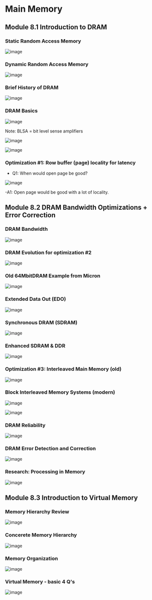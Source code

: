 # Main Memory

## Module 8.1 Introduction to DRAM

### Static Random Access Memory
![image](https://github.com/user-attachments/assets/f5e153a1-ac51-4a49-8d1e-2a0dde0e0e52)

### Dynamic Random Access Memory
![image](https://github.com/user-attachments/assets/d971fc32-a5d1-4c1b-a03e-419cea7a5a72)

### Brief History of DRAM
![image](https://github.com/user-attachments/assets/b0629c7e-00c7-4083-adc0-7a406a20db28)

### DRAM Basics
![image](https://github.com/user-attachments/assets/ae6104fe-72bb-425d-b429-b72ff99e662c)

Note: BLSA = bit level sense amplifiers

![image](https://github.com/user-attachments/assets/a88a615e-363b-4564-be2a-8292b1fe3036)

![image](https://github.com/user-attachments/assets/0445885b-53dd-41c5-b0d5-3c0bdf62181f)

### Optimization #1: Row buffer (page) locality for latency
- Q1: When would open page be good?
  
![image](https://github.com/user-attachments/assets/d1c4fa1c-59c8-4351-96af-382f7d9a2e1f)

-A1: Open page would be good with a lot of locality.

## Module 8.2 DRAM Bandwidth Optimizations + Error Correction

### DRAM Bandwidth
![image](https://github.com/user-attachments/assets/af101ab5-9677-4e93-9bf0-4863a4bdd91a)

### DRAM Evolution for optimization #2
![image](https://github.com/user-attachments/assets/59eeff86-9586-4caf-95d0-6e3404bf105f)

### Old 64MbitDRAM Example from Micron
![image](https://github.com/user-attachments/assets/753e80b9-ae6e-4224-b589-a7a83b89349d)

### Extended Data Out (EDO)
![image](https://github.com/user-attachments/assets/0650e413-c577-407f-a192-3ec12d0c70c8)

### Synchronous DRAM (SDRAM)
![image](https://github.com/user-attachments/assets/348dbc92-8240-46b8-9d58-8a0f9fb8ed13)

### Enhanced SDRAM & DDR
![image](https://github.com/user-attachments/assets/f63e9fb3-3acb-42e2-8ee6-f3da832bfd4a)

### Optimization #3: Interleaved Main Memory (old)
![image](https://github.com/user-attachments/assets/cb963b35-d99f-4318-853e-b9c60766099a)

### Block Interleaved Memory Systems (modern)
![image](https://github.com/user-attachments/assets/0ff20f20-1474-4045-82d4-f4b38c2c41f1)

![image](https://github.com/user-attachments/assets/19b7c9e5-6cd8-4b39-87d8-543777227d27)

### DRAM Reliability
![image](https://github.com/user-attachments/assets/28e2b840-b647-48e8-9f17-317f41a3fb47)

### DRAM Error Detection and Correction
![image](https://github.com/user-attachments/assets/0aa28cae-776f-469a-ad22-405db6da075a)

### Research: Processing in Memory
![image](https://github.com/user-attachments/assets/53f85c0c-a782-4090-8140-dc23715ca863)

## Module 8.3 Introduction to Virtual Memory

### Memory Hierarchy Review
![image](https://github.com/user-attachments/assets/bdb31dd2-b2bb-4a1b-809c-beabf81eb3fb)

### Concerete Memory Hierarchy
![image](https://github.com/user-attachments/assets/70f4195a-65b0-4ad3-bfb4-56ba191c6bcd)

### Memory Organization
![image](https://github.com/user-attachments/assets/cbbba8e2-a140-4b91-82c8-be5efc97fe47)

### Virtual Memory - basic 4 Q's
![image](https://github.com/user-attachments/assets/4307733f-5036-45d7-be00-7ce55cc67b02)
